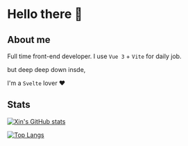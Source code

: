 # Hello there 👋

## About me

Full time front-end developer. 
I use `Vue 3` + `Vite` for daily job.  

but deep deep down insde,

I'm a `Svelte` lover ❤️


## Stats

[![Xin's GitHub stats](https://github-readme-stats-mactanxin.vercel.app/api?username=mactanxin&count_private=true)](https://github.com/anuraghazra/github-readme-stats)

[![Top Langs](https://github-readme-stats-mactanxin.vercel.app/api/top-langs/?username=mactanxin&layout=compact)](https://github.com/anuraghazra/github-readme-stats)
